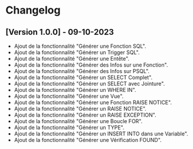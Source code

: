 # Changelog

## [Version 1.0.0] - 09-10-2023
- Ajout de la fonctionnalité "Générer une Fonction SQL".
- Ajout de la fonctionnalité "Générer un Trigger SQL".
- Ajout de la fonctionnalité "Générer une Entête".
- Ajout de la fonctionnalité "Générer des Infos sur une Fonction".
- Ajout de la fonctionnalité "Générer des Infos sur PSQL".
- Ajout de la fonctionnalité "Générer un SELECT Complet".
- Ajout de la fonctionnalité "Générer un SELECT avec Jointure".
- Ajout de la fonctionnalité "Générer un WHERE IN".
- Ajout de la fonctionnalité "Générer une Vue".
- Ajout de la fonctionnalité "Générer une Fonction RAISE NOTICE".
- Ajout de la fonctionnalité "Générer un RAISE NOTICE".
- Ajout de la fonctionnalité "Générer un RAISE EXCEPTION".
- Ajout de la fonctionnalité "Générer une Boucle FOR".
- Ajout de la fonctionnalité "Générer un TYPE".
- Ajout de la fonctionnalité "Générer un INSERT INTO dans une Variable".
- Ajout de la fonctionnalité "Générer une Vérification FOUND".
